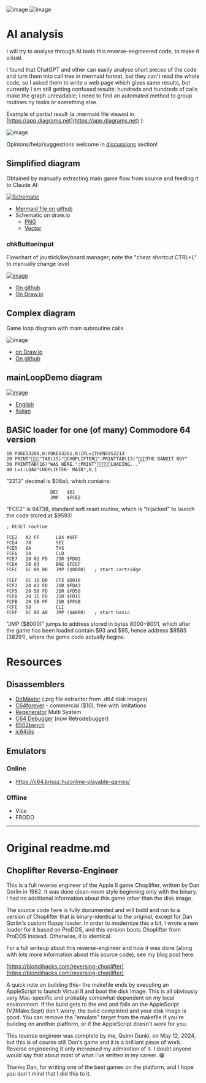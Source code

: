  ![image](https://github.com/user-attachments/assets/c202ff63-cc8a-4c65-bc34-3b12b3332be4) ![image](https://github.com/user-attachments/assets/c4b2d949-eb82-44a5-9bb7-de5750280b3f) 




# AI analysis

I will try to analyse through AI tools this reverse-engineered code, to make it visual.

I found that ChatGPT and other can easily analyse short pieces of the code and turn them into call tree in mermaid format, but they can't read the whole code, so I asked them to write a web page which gives same results, but currently I am still getting confused results: hundreds and hundreds of calls make the graph unreadable; I need to find an automated method to group routines ny tasks or something else.

Example of partial result (a .mermaid file viewed in  [https://app.diagrams.net](https://app.diagrams.net) ):

![image](https://github.com/user-attachments/assets/03b81a3d-b1c8-46d3-ad32-aedd54211eef)


Opinions/help/suggestions welcome in [discussions](https://github.com/jumpjack/ChoplifterReverseWithAI/discussions) section!

## Simplified diagram

Obtained by manually extracting main game flow from source and feeding it to Claude AI: 

[![Schematic](https://github.com/user-attachments/assets/6aa26c0b-2541-4bcf-96b7-bed7ec5787ef)](https://github.com/user-attachments/assets/c2218d39-15ff-4ffd-a6d1-28b5da8eee2b)


- [Mermaid file on github](https://github.com/jumpjack/ChoplifterReverseWithAI/blob/main/choplifter-simple.mermaid)
- Schematic on draw.io
    -  [PNG](https://drive.google.com/file/d/16fPVil9pn5bM6Kw3KhkibLg-nzIeY2gQ/view?usp=sharing)
    -  [Vector](https://app.diagrams.net/?state=%7B%22ids%22:%5B%2216fPVil9pn5bM6Kw3KhkibLg-nzIeY2gQ%22%5D,%22action%22:%22open%22,%22userId%22:%22117363290921246306004%22,%22resourceKeys%22:%7B%7D%7D)

### chkButtonInput

Flowchart of joustick/keyboard manager; note the "cheat shortcut CTRL+L" to manually change level

[![image](https://github.com/user-attachments/assets/2931e5ff-9bf9-46e6-bdda-3079ec6dda0c)](https://github.com/user-attachments/assets/19c545ef-895a-4456-bc93-cf9109996c3e)




- [On github](https://github.com/jumpjack/ChoplifterReverseWithAI/blob/main/chkButtonInput.mermaid)
- [On Draw.io](https://drive.google.com/file/d/1Pd10MKvkZXtd_itzBqSMYZ5e9S-F1-0q/view?usp=sharing)

## Complex diagram

Game loop diagram with main subroutine calls

![image](https://github.com/user-attachments/assets/a606a744-91dc-4ec6-9c73-5c0ac95a1ac7)

- [on Draw.io](https://drive.google.com/file/d/10Mc4asAWg1l5h7Y6V1Q6bF24I9NsGwWN/view?usp=sharing)
- [On github](https://github.com/jumpjack/ChoplifterReverseWithAI/blob/main/choplifter-all.mermaid)

## mainLoopDemo diagram

[![image](https://github.com/user-attachments/assets/2129ac1b-d652-459f-8efc-49ff0b94b3f8)](https://github.com/user-attachments/assets/d614ce9e-0f55-4745-951a-cbd6c0e9f062)


- [English](https://github.com/jumpjack/ChoplifterReverseWithAI/blob/main/mainLoopDemo-all-eng.mermaid)
- [Italian](https://github.com/jumpjack/ChoplifterReverseWithAI/blob/main/mainLoopDemo-all-ita.mermaid)

## BASIC loader for one (of many) Commodore 64 version

```
10 POKE53280,0:POKE53281,0:IFL=1THENSYS2213
20 PRINT""TAB(15)"CHOPLIFTER":PRINTTAB(13)"THE BANDIT BOY"
30 PRINTTAB(16)"WAS HERE.":PRINT"LOADING..."
40 L=1:LOAD"CHOPLIFTER- MAIN",8,1
```

"2213" decimal is $08a5, which contains:

```
                DEC   $01
                JMP   $FCE2
```

"FCE2" is 64738, standard soft reset routine, which is "hijacked" to launch the code stored at $9593:

```
; RESET routine

FCE2   A2 FF      LDX #$FF
FCE4   78         SEI
FCE5   9A         TXS
FCE6   D8         CLD
FCE7   20 02 FD   JSR $FD02
FCEA   D0 03      BNE $FCEF
FCEC   6C 00 80   JMP ($8000)   ; start cartridge

FCEF   8E 16 D0   STX $D016
FCF2   20 A3 FD   JSR $FDA3
FCF5   20 50 FD   JSR $FD50
FCF8   20 15 FD   JSR $FD15
FCFB   20 5B FF   JSR $FF5B
FCFE   58         CLI
FCFF   6C 00 A0   JMP ($A000)   ; start basic
```

"JMP ($8000)" jumps to address stored in bytes $8000-$8001, which after the game has been loaded contain $93 and $95, hence address $9593 (38291), where the game code actually begins.




# Resources

## Disassemblers
- [DirMaster](https://style64.org/release/dirmaster-v3.1.5-style) (.prg file extractor from .d64 disk images)
- [C64forever](https://www.c64forever.com/) - commercial ($10), free with limitations
- [Regenerator](https://csdb.dk/release/index.php?id=149429)  Multi System
- [C64 Debugger](https://csdb.dk/release/?id=172281) (now Retrodebugger)
- [6502bench](https://6502bench.com/)
- [jc64dis](https://iceteam.itch.io/jc64dis)

## Emulators
### Online
- https://c64.krissz.hu/online-playable-games/
### Offline
- Vice
- FRODO

----------


# Original readme.md

## Choplifter Reverse-Engineer

This is a full reverse engineer of the Apple II game Choplifter, written by Dan Gorlin in 1982. It was done clean-room style beginning only with the binary. I had no additional information about this game other than the disk image.

The source code here is fully documented and will build and run to a version of Choplifter that is binary-identical to the original, except for Dan Gorlin's custom floppy loader. In order to modernize this a bit, I wrote a new loader for it based on ProDOS, and this version boots Choplifter from ProDOS instead. Otherwise, it is identical.

For a full writeup about this reverse-engineer and how it was done (along with lots more information about this source code), see my blog post here:

[https://blondihacks.com/reversing-choplifter](https://blondihacks.com/reversing-choplifter)

A quick note on building this– the makefile ends by executing an AppleScript to launch Virtual II and boot the disk image. This is all obviously very Mac-specific and probably somewhat dependent on my local environment. If the build gets to the end and fails on the AppleScript (V2Make.Scpt) don't worry, the build completed and your disk image is good. You can remove the "emulate" target from the makefile if you're building on another platform, or if the AppleScript doesn't work for you.

This reverse engineer was complete by me, Quinn Dunki, on May 12, 2024, but this is of course still Dan's game and it is a brilliant piece of work. Reverse engineering it only *increased* my admiration of it. I doubt anyone would say that about most of what I've written in my career. 😁

Thanks Dan, for writing one of the best games on the platform, and I hope you don't mind that I did this to it.

